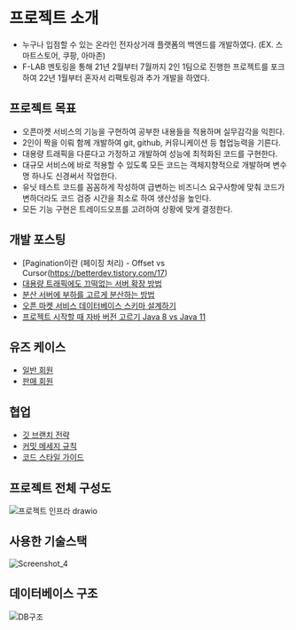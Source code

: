 # 프로젝트 소개
* 누구나 입점할 수 있는 온라인 전자상거래 플랫폼의 백엔드를 개발하였다. (EX. 스마트스토어, 쿠팡, 아마존)
* F-LAB 멘토링을 통해 21년 2월부터 7월까지 2인 1팀으로 진행한 프로젝트를 포크하여 22년 1월부터 혼자서 리팩토링과 추가 개발을 하였다.

## 프로젝트 목표
* 오픈마켓 서비스의 기능을 구현하여 공부한 내용들을 적용하며 실무감각을 익힌다.
* 2인이 짝을 이뤄 함께 개발하여 git, github, 커뮤니케이션 등 협업능력을 기른다.
* 대용량 트래픽을 다룬다고 가정하고 개발하여 성능에 최적화된 코드를 구현한다.
* 대규모 서비스에 바로 적용할 수 있도록 모든 코드는 객체지향적으로 개발하며 변수명 하나도 신경써서 작업한다.
* 유닛 테스트 코드를 꼼꼼하게 작성하여 급변하는 비즈니스 요구사항에 맞춰 코드가 변하더라도 코드 검증 시간을 최소로 하여 생산성을 높인다.
* 모든 기능 구현은 트레이드오프를 고려하여 상황에 맞게 결정한다.

## 개발 포스팅
* [Pagination이란 (페이징 처리) - Offset vs Cursor(https://betterdev.tistory.com/17)
* [대용량 트래픽에도 끄떡없는 서버 확장 방법](https://betterdev.tistory.com/6)
* [분산 서버에 부하를 고르게 분산하는 방법](https://betterdev.tistory.com/7)
* [오픈 마켓 서비스 데이터베이스 스키마 설계하기](https://betterdev.tistory.com/14)
* [프로젝트 시작할 때 자바 버전 고르기 Java 8 vs Java 11](https://betterdev.tistory.com/16)


## 유즈 케이스
* [일반 회원](https://github.com/sunho-lee/OnlineMarketplaceService/wiki/%EC%9C%A0%EC%A6%88-%EC%BC%80%EC%9D%B4%EC%8A%A4#%EC%9D%BC%EB%B0%98-%ED%9A%8C%EC%9B%90)
* [판매 회원](https://github.com/sunho-lee/OnlineMarketplaceService/wiki/%EC%9C%A0%EC%A6%88-%EC%BC%80%EC%9D%B4%EC%8A%A4#%ED%8C%90%EB%A7%A4-%ED%9A%8C%EC%9B%90)

## 협업
* [깃 브랜치 전략](https://github.com/sunho-lee/OnlineMarketplaceService/wiki/git-branch-%EC%A0%84%EB%9E%B5)
* [커밋 메세지 규칙](https://github.com/sunho-lee/OnlineMarketplaceService/wiki/%EC%BB%A4%EB%B0%8B-%EB%A9%94%EC%84%B8%EC%A7%80-%EA%B7%9C%EC%B9%99)
* [코드 스타일 가이드](https://github.com/sunho-lee/OnlineMarketplaceService/wiki/%EC%BD%94%EB%93%9C-%EC%8A%A4%ED%83%80%EC%9D%BC-%EA%B0%80%EC%9D%B4%EB%93%9C)

## 프로젝트 전체 구성도
![프로젝트 인프라 drawio](https://user-images.githubusercontent.com/27765412/137734655-6fb67fe0-aa8d-48d5-a8d4-7132f74bd990.png)

## 사용한 기술스택
![Screenshot_4](https://user-images.githubusercontent.com/37571052/135284312-3848d02f-9101-4020-96e7-c2a33945cfab.png)

## 데이터베이스 구조
![DB구조](https://user-images.githubusercontent.com/27765412/148717482-0a05cd9b-a97b-45fb-b7ad-ca95db4b5969.JPG)
